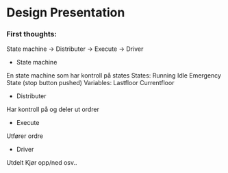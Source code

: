 Design Presentation
=====================

### First thoughts:


State machine -> Distributer -> Execute -> Driver

- State machine

En state machine som har kontroll på states
    States:
    Running
    Idle
    Emergency State (stop button pushed)
    Variables:
    Lastfloor
    Currentfloor

- Distributer

Har kontroll på og deler ut ordrer



- Execute 

Utfører ordre


- Driver

Utdelt
    Kjør opp/ned osv..